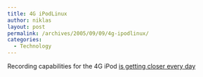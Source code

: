 ```yaml
---
title: 4G iPodLinux
author: niklas
layout: post
permalink: /archives/2005/09/09/4g-ipodlinux/
categories:
  - Technology
---
```

Recording capabilities for the 4G iPod <a href="http://ipodlinux.org/blog/?p=24" class="broken_link">is getting closer every day</a>